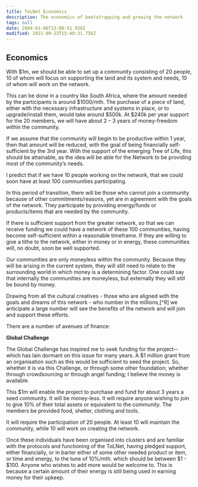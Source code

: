 ```yaml
---
title: ToLNet Economics
description: The economics of bootstrapping and growing the network
tags: null
date: 2004-01-06T13:08:51.930Z
modified: 2021-09-23T15:40:31.756Z
---
```


## Economics

With $1m, we should be able to set up a community consisting of 20 people, 10 of whom will focus on supporting the land and its system and needs, 10 of whom will work on the network.

This can be done in a country like South Africa, where the amount needed by the participants is around $1000/mth. The purchase of a piece of land, either with the necessary infrastructure and systems in place, or to upgrade/install them, would take around $500k. At $240k per year support for the 20 members, we will have about 2 – 3 years of money-freedom within the community.

If we assume that the community will begin to be productive within 1 year, then that amount will be reduced, with the goal of being financially self-sufficient by the 3rd year. With the support of the emerging Tree of Life, this should be attainable, as the idea will be able for the Network to be providing most of the community’s needs.

I predict that if we have 10 people working on the network, that we could soon have at least 100 communities participating.

In this period of transition, there will be those who cannot join a community because of other commitments/reasons, yet are in agreement with the goals of the network. They participate by providing energy/funds or products/items that are needed by the community.

If there is sufficient support from the greater network, so that we can receive funding we could have a network of these 100 communities, having become self-sufficient within a reasonable timeframe. If they are willing to give a tithe to the network, either in money or in energy, these communities will, no doubt, soon be well supported.

Our communities are only moneyless within the community. Because they will be arising in the current system, they will still need to relate to the surrounding world in which money is a determining factor. One could say that internally the communities are moneyless, but externally they will still be bound by money.

Drawing from all the cultural creatives - those who are aligned with the goals and dreams of this network - who number in the millions,[^9] we anticipate a large number will see the benefits of the network and will join and support these efforts.

There are a number of avenues of finance:

**Global Challenge**

The Global Challenge has inspired me to seek funding for the project--which has lain dormant on this issue for many years. A $1 million grant from an organisation such as this would be sufficient to seed the project. So, whether it is via this Challenge, or through some other foundation; whether through crowdsourcing or through angel funding; I believe the money is available.

This $1m will enable the project to purchase and fund for about 3 years a seed community. It will be money-less. It will require anyone wishing to join to give 10% of their total assets or equivalent to the community. The members be provided food, shelter, clothing and tools.

It will require the participation of 20 people. At least 10 will maintain the community, while 10 will work on creating the network.

Once these individuals have been organised into clusters and are familiar with the protocols and functioning of the ToLNet, having pledged support, either financially, or in barter either of some other needed product or item, or time and energy, to the tune of 10%/mth. which should be between $1 - $100. Anyone who wishes to add more would be welcome to. This is because a certain amount of their energy is still being used in earning money for their upkeep.
